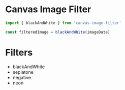# Canvas Image Filter

```jsx
import { blackAndWhite } from 'canvas-image-filter'

const filteredImage = blackAndWhite(imageData)
```

# Filters

- blackAndWhite
- sepiatone
- negative
- neon

